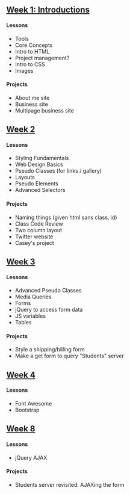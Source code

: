 [Week 1: Introductions][1]
--------
#### Lessons
* Tools
* Core Concepts
* Intro to HTML
* Project management?
* Intro to CSS
* Images

#### Projects
* About me site
* Business site
* Multipage business site


[Week 2][2]
--------
#### Lessons
* Styling Fundamentals
* Web Design Basics
* Pseudo Classes (for links / gallery)
* Layouts
* Pseudo Elements
* Advanced Selectors

#### Projects
* Naming things (given html sans class, id)
* Class Code Review
* Two column layout
* Twitter website
* Casey's project

[Week 3][3]
---------
#### Lessons
* Advanced Pseudo Classes
* Media Queries
* Forms
* jQuery to access form data
* JS variables
* Tables

#### Projects
* Style a shipping/billing form
* Make a get form to query "Students" server

[Week 4][4]
--------
#### Lessons
* Font Awesome
* Bootstrap

[Week 8][8]
--------
#### Lessons
* jQuery AJAX

#### Projects
* Students server revisited: AJAXing the form


[1]: Agenda-Week-1
[2]: Agenda-Week-2
[3]: Agenda-Week-3
[4]: Agenda-Week-4
[5]: Agenda-Week-5
[6]: Agenda-Week-6
[7]: Agenda-Week-7
[8]: Agenda-Week-8